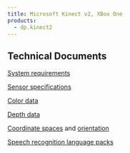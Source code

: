```yaml
---
title: Microsoft Kinect v2, XBox One
products:
  - dp.kinect2
---
```


## Technical Documents

[System requirements](https://learn.microsoft.com/en-us/previous-versions/windows/kinect/dn782036(v=ieb.10))

[Sensor specifications](https://learn.microsoft.com/en-us/previous-versions/windows/kinect/dn782025(v=ieb.10))

[Color data](https://learn.microsoft.com/en-us/previous-versions/windows/kinect/dn782033(v=ieb.10)#color-frame-source)

[Depth data](https://learn.microsoft.com/en-us/previous-versions/windows/kinect/dn782033(v=ieb.10)#depth-frame)

[Coordinate spaces](https://learn.microsoft.com/en-us/previous-versions/windows/kinect/dn785530(v=ieb.10)) and [orientation](https://learn.microsoft.com/en-us/previous-versions/windows/kinect/dn799273(v=ieb.10)#joint-normals)

[Speech recognition language packs](http://go.microsoft.com/fwlink/?LinkID=248679)
